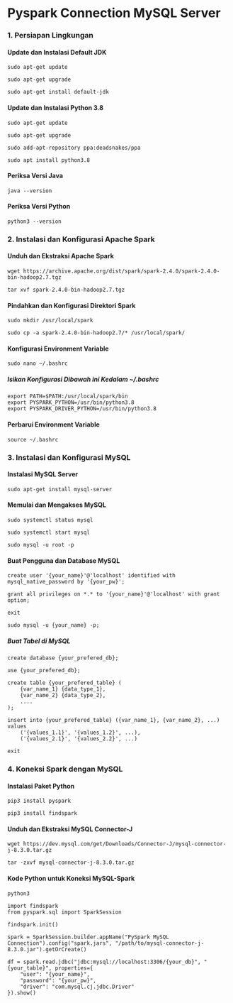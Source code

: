 # Pyspark Connection MySQL Server

### 1. Persiapan Lingkungan

#### Update dan Instalasi Default JDK
```
sudo apt-get update
```
```
sudo apt-get upgrade
```
```
sudo apt-get install default-jdk
```

#### Update dan Instalasi Python 3.8
```
sudo apt-get update
```
```
sudo apt-get upgrade
```
```
sudo add-apt-repository ppa:deadsnakes/ppa
```
```
sudo apt install python3.8
```

#### Periksa Versi Java
```
java --version
```

#### Periksa Versi Python
```
python3 --version
```

### 2. Instalasi dan Konfigurasi Apache Spark

#### Unduh dan Ekstraksi Apache Spark
```
wget https://archive.apache.org/dist/spark/spark-2.4.0/spark-2.4.0-bin-hadoop2.7.tgz
```
```
tar xvf spark-2.4.0-bin-hadoop2.7.tgz
```

#### Pindahkan dan Konfigurasi Direktori Spark
```
sudo mkdir /usr/local/spark
```
```
sudo cp -a spark-2.4.0-bin-hadoop2.7/* /usr/local/spark/
```

#### Konfigurasi Environment Variable
```
sudo nano ~/.bashrc
```

##### Isikan Konfigurasi Dibawah ini Kedalam ~/.bashrc
```
export PATH=$PATH:/usr/local/spark/bin
export PYSPARK_PYTHON=/usr/bin/python3.8
export PYSPARK_DRIVER_PYTHON=/usr/bin/python3.8
```

#### Perbarui Environment Variable
```
source ~/.bashrc
```

### 3. Instalasi dan Konfigurasi MySQL

#### Instalasi MySQL Server
```
sudo apt-get install mysql-server
```

#### Memulai dan Mengakses MySQL
```
sudo systemctl status mysql
```
```
sudo systemctl start mysql
```
```
sudo mysql -u root -p
```

#### Buat Pengguna dan Database MySQL
```
create user '{your_name}'@'localhost' identified with mysql_native_password by '{your_pw}';
```
```
grant all privileges on *.* to '{your_name}'@'localhost' with grant option;
```
```
exit
```
```
sudo mysql -u {your_name} -p;
```

##### Buat Tabel di MySQL
```
create database {your_prefered_db};
```
```
use {your_prefered_db};
```
```
create table {your_prefered_table} (
    {var_name_1} {data_type_1},
    {var_name_2} {data_type_2},
    ....
);
```
```
insert into {your_prefered_table} ({var_name_1}, {var_name_2}, ...) values 
    ('{values_1.1}', '{values_1.2}', ...),
    ('{values_2.1}', '{values_2.2}', ...)
```
```
exit
```

### 4. Koneksi Spark dengan MySQL

#### Instalasi Paket Python
```
pip3 install pyspark
```
```
pip3 install findspark
```

#### Unduh dan Ekstraksi MySQL Connector-J
```
wget https://dev.mysql.com/get/Downloads/Connector-J/mysql-connector-j-8.3.0.tar.gz
```
```
tar -zxvf mysql-connector-j-8.3.0.tar.gz
```

#### Kode Python untuk Koneksi MySQL-Spark
```
python3
```
```
import findspark
from pyspark.sql import SparkSession

findspark.init()

spark = SparkSession.builder.appName("PySpark MySQL Connection").config("spark.jars", "/path/to/mysql-connector-j-8.3.0.jar").getOrCreate()

df = spark.read.jdbc("jdbc:mysql://localhost:3306/{your_db}", "{your_table}", properties={
    "user": "{your_name}",
    "password": "{your_pw}",
    "driver": "com.mysql.cj.jdbc.Driver"
}).show()
```
